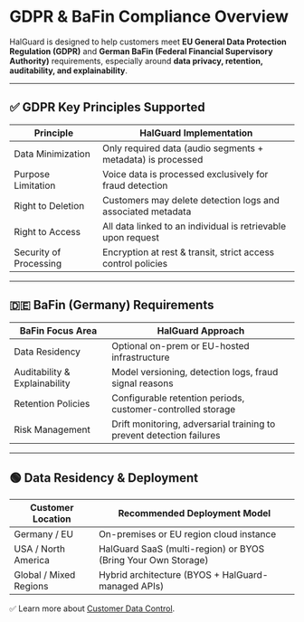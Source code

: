 # GDPR & BaFin Compliance Overview

HalGuard is designed to help customers meet **EU General Data Protection Regulation (GDPR)** and **German BaFin (Federal Financial Supervisory Authority)** requirements, especially around **data privacy, retention, auditability, and explainability**.

---

## ✅ GDPR Key Principles Supported

| Principle                      | HalGuard Implementation                        |
|----------------------------------|------------------------------------------------|
| Data Minimization               | Only required data (audio segments + metadata) is processed |
| Purpose Limitation              | Voice data is processed exclusively for fraud detection |
| Right to Deletion               | Customers may delete detection logs and associated metadata |
| Right to Access                 | All data linked to an individual is retrievable upon request |
| Security of Processing          | Encryption at rest & transit, strict access control policies |

---

## 🇩🇪 BaFin (Germany) Requirements

| BaFin Focus Area            | HalGuard Approach                         |
|-----------------------------|--------------------------------------------|
| Data Residency               | Optional on-prem or EU-hosted infrastructure |
| Auditability & Explainability| Model versioning, detection logs, fraud signal reasons |
| Retention Policies           | Configurable retention periods, customer-controlled storage |
| Risk Management              | Drift monitoring, adversarial training to prevent detection failures |

---

## 🟢 Data Residency & Deployment

| Customer Location            | Recommended Deployment Model              |
|------------------------------|--------------------------------------------|
| Germany / EU                  | On-premises or EU region cloud instance   |
| USA / North America           | HalGuard SaaS (multi-region) or BYOS (Bring Your Own Storage) |
| Global / Mixed Regions        | Hybrid architecture (BYOS + HalGuard-managed APIs) |

✅ Learn more about [Customer Data Control](./customer-data-control.md).

